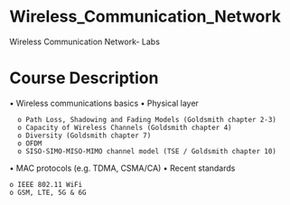 # Wireless_Communication_Network
Wireless Communication Network- Labs

# Course Description
  • Wireless communications basics
  • Physical layer
  
      o Path Loss, Shadowing and Fading Models (Goldsmith chapter 2-3)
      o Capacity of Wireless Channels (Goldsmith chapter 4)
      o Diversity (Goldsmith chapter 7)
      o OFDM
      o SISO-SIMO-MISO-MIMO channel model (TSE / Goldsmith chapter 10)
      
  • MAC protocols (e.g. TDMA, CSMA/CA)
  • Recent standards
  
    o IEEE 802.11 WiFi
    o GSM, LTE, 5G & 6G
      
